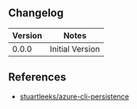 ## Changelog

| Version | Notes           |
| ------- | --------------- |
| 0.0.0   | Initial Version |

## References

- [stuartleeks/azure-cli-persistence](https://github.com/stuartleeks/dev-container-features/tree/main/src/azure-cli-persistence)

